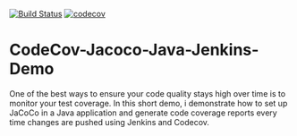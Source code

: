 [![Build Status](https://travis-ci.com/WadeQ/CodeCov-Jacoco-Java-Jenkins-Demo.svg?branch=main)](https://travis-ci.com/WadeQ/CodeCov-Jacoco-Java-Jenkins-Demo)   [![codecov](https://codecov.io/gh/WadeQ/CodeCov-Jacoco-Java-Jenkins-Demo/branch/master/graph/badge.svg?token=BK23bAfxqE)](https://codecov.io/gh/WadeQ/CodeCov-Jacoco-Java-Jenkins-Demo)

# CodeCov-Jacoco-Java-Jenkins-Demo
One of the best ways to ensure your code quality stays high over time is to monitor your test coverage. In this short demo, i demonstrate how to set up JaCoCo in a Java application and generate code coverage reports every time changes are pushed using Jenkins and Codecov.

